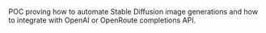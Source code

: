 POC proving how to automate Stable Diffusion image generations and how to integrate with OpenAI or OpenRoute completions API.